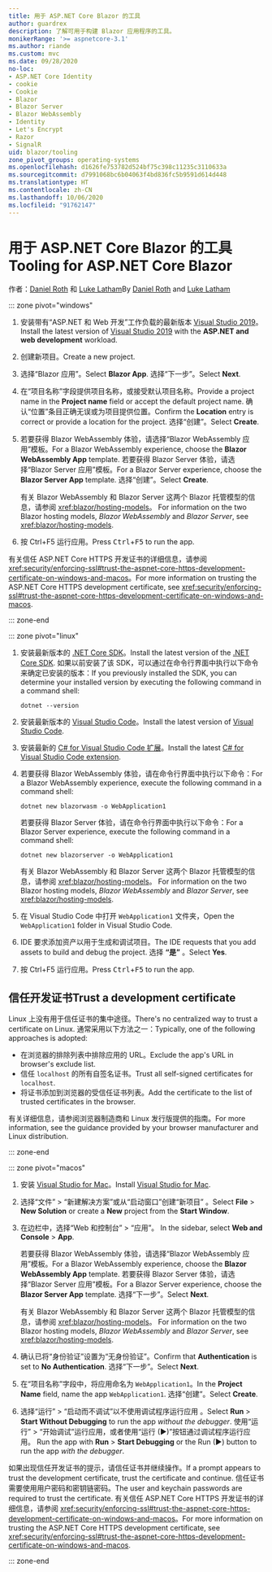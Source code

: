 ```yaml
---
title: 用于 ASP.NET Core Blazor 的工具
author: guardrex
description: 了解可用于构建 Blazor 应用程序的工具。
monikerRange: '>= aspnetcore-3.1'
ms.author: riande
ms.custom: mvc
ms.date: 09/28/2020
no-loc:
- ASP.NET Core Identity
- cookie
- Cookie
- Blazor
- Blazor Server
- Blazor WebAssembly
- Identity
- Let's Encrypt
- Razor
- SignalR
uid: blazor/tooling
zone_pivot_groups: operating-systems
ms.openlocfilehash: d1626fe753782d524bf75c398c11235c3110633a
ms.sourcegitcommit: d7991068bc6b04063f4bd836fc5b9591d614d448
ms.translationtype: HT
ms.contentlocale: zh-CN
ms.lasthandoff: 10/06/2020
ms.locfileid: "91762147"
---
```

# <a name="tooling-for-aspnet-core-no-locblazor"></a><span data-ttu-id="3a24f-103">用于 ASP.NET Core Blazor 的工具</span><span class="sxs-lookup"><span data-stu-id="3a24f-103">Tooling for ASP.NET Core Blazor</span></span>

<span data-ttu-id="3a24f-104">作者：[Daniel Roth](https://github.com/danroth27) 和 [Luke Latham](https://github.com/guardrex)</span><span class="sxs-lookup"><span data-stu-id="3a24f-104">By [Daniel Roth](https://github.com/danroth27) and [Luke Latham](https://github.com/guardrex)</span></span>

::: zone pivot="windows"

1. <span data-ttu-id="3a24f-105">安装带有“ASP.NET 和 Web 开发”工作负载的最新版本 [Visual Studio 2019](https://visualstudio.microsoft.com/downloads/)。</span><span class="sxs-lookup"><span data-stu-id="3a24f-105">Install the latest version of [Visual Studio 2019](https://visualstudio.microsoft.com/downloads/) with the **ASP.NET and web development** workload.</span></span>

1. <span data-ttu-id="3a24f-106">创建新项目。</span><span class="sxs-lookup"><span data-stu-id="3a24f-106">Create a new project.</span></span>

1. <span data-ttu-id="3a24f-107">选择“Blazor 应用”。</span><span class="sxs-lookup"><span data-stu-id="3a24f-107">Select **Blazor App**.</span></span> <span data-ttu-id="3a24f-108">选择“下一步”。</span><span class="sxs-lookup"><span data-stu-id="3a24f-108">Select **Next**.</span></span>

1. <span data-ttu-id="3a24f-109">在“项目名称”字段提供项目名称，或接受默认项目名称。</span><span class="sxs-lookup"><span data-stu-id="3a24f-109">Provide a project name in the **Project name** field or accept the default project name.</span></span> <span data-ttu-id="3a24f-110">确认“位置”条目正确无误或为项目提供位置。</span><span class="sxs-lookup"><span data-stu-id="3a24f-110">Confirm the **Location** entry is correct or provide a location for the project.</span></span> <span data-ttu-id="3a24f-111">选择“创建”。</span><span class="sxs-lookup"><span data-stu-id="3a24f-111">Select **Create**.</span></span>

1. <span data-ttu-id="3a24f-112">若要获得 Blazor WebAssembly 体验，请选择“Blazor WebAssembly 应用”模板。</span><span class="sxs-lookup"><span data-stu-id="3a24f-112">For a Blazor WebAssembly experience, choose the **Blazor WebAssembly App** template.</span></span> <span data-ttu-id="3a24f-113">若要获得 Blazor Server 体验，请选择“Blazor Server 应用”模板。</span><span class="sxs-lookup"><span data-stu-id="3a24f-113">For a Blazor Server experience, choose the **Blazor Server App** template.</span></span> <span data-ttu-id="3a24f-114">选择“创建”。</span><span class="sxs-lookup"><span data-stu-id="3a24f-114">Select **Create**.</span></span>

   <span data-ttu-id="3a24f-115">有关 Blazor WebAssembly 和 Blazor Server 这两个 Blazor 托管模型的信息，请参阅 <xref:blazor/hosting-models>。 </span><span class="sxs-lookup"><span data-stu-id="3a24f-115">For information on the two Blazor hosting models, *Blazor WebAssembly* and *Blazor Server*, see <xref:blazor/hosting-models>.</span></span>

1. <span data-ttu-id="3a24f-116">按 Ctrl+F5 运行应用<kbd></kbd><kbd></kbd>。</span><span class="sxs-lookup"><span data-stu-id="3a24f-116">Press <kbd>Ctrl</kbd>+<kbd>F5</kbd> to run the app.</span></span>

<span data-ttu-id="3a24f-117">有关信任 ASP.NET Core HTTPS 开发证书的详细信息，请参阅 <xref:security/enforcing-ssl#trust-the-aspnet-core-https-development-certificate-on-windows-and-macos>。</span><span class="sxs-lookup"><span data-stu-id="3a24f-117">For more information on trusting the ASP.NET Core HTTPS development certificate, see <xref:security/enforcing-ssl#trust-the-aspnet-core-https-development-certificate-on-windows-and-macos>.</span></span>

::: zone-end

::: zone pivot="linux"

1. <span data-ttu-id="3a24f-118">安装最新版本的 [.NET Core SDK](https://dotnet.microsoft.com/download)。</span><span class="sxs-lookup"><span data-stu-id="3a24f-118">Install the latest version of the [.NET Core SDK](https://dotnet.microsoft.com/download).</span></span> <span data-ttu-id="3a24f-119">如果以前安装了该 SDK，可以通过在命令行界面中执行以下命令来确定已安装的版本：</span><span class="sxs-lookup"><span data-stu-id="3a24f-119">If you previously installed the SDK, you can determine your installed version by executing the following command in a command shell:</span></span>

   ```dotnetcli
   dotnet --version
   ```

1. <span data-ttu-id="3a24f-120">安装最新版本的 [Visual Studio Code](https://code.visualstudio.com)。</span><span class="sxs-lookup"><span data-stu-id="3a24f-120">Install the latest version of [Visual Studio Code](https://code.visualstudio.com).</span></span>

1. <span data-ttu-id="3a24f-121">安装最新的 [C# for Visual Studio Code 扩展](https://marketplace.visualstudio.com/items?itemName=ms-dotnettools.csharp)。</span><span class="sxs-lookup"><span data-stu-id="3a24f-121">Install the latest [C# for Visual Studio Code extension](https://marketplace.visualstudio.com/items?itemName=ms-dotnettools.csharp).</span></span>

1. <span data-ttu-id="3a24f-122">若要获得 Blazor WebAssembly 体验，请在命令行界面中执行以下命令：</span><span class="sxs-lookup"><span data-stu-id="3a24f-122">For a Blazor WebAssembly experience, execute the following command in a command shell:</span></span>

   ```dotnetcli
   dotnet new blazorwasm -o WebApplication1
   ```

   <span data-ttu-id="3a24f-123">若要获得 Blazor Server 体验，请在命令行界面中执行以下命令：</span><span class="sxs-lookup"><span data-stu-id="3a24f-123">For a Blazor Server experience, execute the following command in a command shell:</span></span>

   ```dotnetcli
   dotnet new blazorserver -o WebApplication1
   ```

   <span data-ttu-id="3a24f-124">有关 Blazor WebAssembly 和 Blazor Server 这两个 Blazor 托管模型的信息，请参阅 <xref:blazor/hosting-models>。 </span><span class="sxs-lookup"><span data-stu-id="3a24f-124">For information on the two Blazor hosting models, *Blazor WebAssembly* and *Blazor Server*, see <xref:blazor/hosting-models>.</span></span>

1. <span data-ttu-id="3a24f-125">在 Visual Studio Code 中打开 `WebApplication1` 文件夹，</span><span class="sxs-lookup"><span data-stu-id="3a24f-125">Open the `WebApplication1` folder in Visual Studio Code.</span></span>

1. <span data-ttu-id="3a24f-126">IDE 要求添加资产以用于生成和调试项目。</span><span class="sxs-lookup"><span data-stu-id="3a24f-126">The IDE requests that you add assets to build and debug the project.</span></span> <span data-ttu-id="3a24f-127">选择 **“是”** 。</span><span class="sxs-lookup"><span data-stu-id="3a24f-127">Select **Yes**.</span></span>

1. <span data-ttu-id="3a24f-128">按 Ctrl+F5 运行应用<kbd></kbd><kbd></kbd>。</span><span class="sxs-lookup"><span data-stu-id="3a24f-128">Press <kbd>Ctrl</kbd>+<kbd>F5</kbd> to run the app.</span></span>

## <a name="trust-a-development-certificate"></a><span data-ttu-id="3a24f-129">信任开发证书</span><span class="sxs-lookup"><span data-stu-id="3a24f-129">Trust a development certificate</span></span>

<span data-ttu-id="3a24f-130">Linux 上没有用于信任证书的集中途径。</span><span class="sxs-lookup"><span data-stu-id="3a24f-130">There's no centralized way to trust a certificate on Linux.</span></span> <span data-ttu-id="3a24f-131">通常采用以下方法之一：</span><span class="sxs-lookup"><span data-stu-id="3a24f-131">Typically, one of the following approaches is adopted:</span></span>

* <span data-ttu-id="3a24f-132">在浏览器的排除列表中排除应用的 URL。</span><span class="sxs-lookup"><span data-stu-id="3a24f-132">Exclude the app's URL in browser's exclude list.</span></span>
* <span data-ttu-id="3a24f-133">信任 `localhost` 的所有自签名证书。</span><span class="sxs-lookup"><span data-stu-id="3a24f-133">Trust all self-signed certificates for `localhost`.</span></span>
* <span data-ttu-id="3a24f-134">将证书添加到浏览器的受信任证书列表。</span><span class="sxs-lookup"><span data-stu-id="3a24f-134">Add the certificate to the list of trusted certificates in the browser.</span></span>

<span data-ttu-id="3a24f-135">有关详细信息，请参阅浏览器制造商和 Linux 发行版提供的指南。</span><span class="sxs-lookup"><span data-stu-id="3a24f-135">For more information, see the guidance provided by your browser manufacturer and Linux distribution.</span></span>

::: zone-end

::: zone pivot="macos"

1. <span data-ttu-id="3a24f-136">安装 [Visual Studio for Mac](https://visualstudio.microsoft.com/vs/mac/)。</span><span class="sxs-lookup"><span data-stu-id="3a24f-136">Install [Visual Studio for Mac](https://visualstudio.microsoft.com/vs/mac/).</span></span>

1. <span data-ttu-id="3a24f-137">选择“文件” > “新建解决方案”或从“启动窗口”创建“新项目”   。</span><span class="sxs-lookup"><span data-stu-id="3a24f-137">Select **File** > **New Solution** or create a **New** project from the **Start Window**.</span></span>

1. <span data-ttu-id="3a24f-138">在边栏中，选择“Web 和控制台” > “应用”。 </span><span class="sxs-lookup"><span data-stu-id="3a24f-138">In the sidebar, select **Web and Console** > **App**.</span></span>

   <span data-ttu-id="3a24f-139">若要获得 Blazor WebAssembly 体验，请选择“Blazor WebAssembly 应用”模板。</span><span class="sxs-lookup"><span data-stu-id="3a24f-139">For a Blazor WebAssembly experience, choose the **Blazor WebAssembly App** template.</span></span> <span data-ttu-id="3a24f-140">若要获得 Blazor Server 体验，请选择“Blazor Server 应用”模板。</span><span class="sxs-lookup"><span data-stu-id="3a24f-140">For a Blazor Server experience, choose the **Blazor Server App** template.</span></span> <span data-ttu-id="3a24f-141">选择“下一步”。</span><span class="sxs-lookup"><span data-stu-id="3a24f-141">Select **Next**.</span></span>

   <span data-ttu-id="3a24f-142">有关 Blazor WebAssembly 和 Blazor Server 这两个 Blazor 托管模型的信息，请参阅 <xref:blazor/hosting-models>。 </span><span class="sxs-lookup"><span data-stu-id="3a24f-142">For information on the two Blazor hosting models, *Blazor WebAssembly* and *Blazor Server*, see <xref:blazor/hosting-models>.</span></span>

1. <span data-ttu-id="3a24f-143">确认已将“身份验证”设置为“无身份验证”。</span><span class="sxs-lookup"><span data-stu-id="3a24f-143">Confirm that **Authentication** is set to **No Authentication**.</span></span> <span data-ttu-id="3a24f-144">选择“下一步”。</span><span class="sxs-lookup"><span data-stu-id="3a24f-144">Select **Next**.</span></span>

1. <span data-ttu-id="3a24f-145">在“项目名称”字段中，将应用命名为 `WebApplication1`。</span><span class="sxs-lookup"><span data-stu-id="3a24f-145">In the **Project Name** field, name the app `WebApplication1`.</span></span> <span data-ttu-id="3a24f-146">选择“创建”。</span><span class="sxs-lookup"><span data-stu-id="3a24f-146">Select **Create**.</span></span>

1. <span data-ttu-id="3a24f-147">选择“运行” > “启动而不调试”以不使用调试程序运行应用 。</span><span class="sxs-lookup"><span data-stu-id="3a24f-147">Select **Run** > **Start Without Debugging** to run the app *without the debugger*.</span></span> <span data-ttu-id="3a24f-148">使用“运行” > “开始调试”运行应用，或者使用“运行 (&#9654;)”按钮通过调试程序运行应用。 </span><span class="sxs-lookup"><span data-stu-id="3a24f-148">Run the app with **Run** > **Start Debugging** or the Run (&#9654;) button to run the app *with the debugger*.</span></span>

<span data-ttu-id="3a24f-149">如果出现信任开发证书的提示，请信任证书并继续操作。</span><span class="sxs-lookup"><span data-stu-id="3a24f-149">If a prompt appears to trust the development certificate, trust the certificate and continue.</span></span> <span data-ttu-id="3a24f-150">信任证书需要使用用户密码和密钥链密码。</span><span class="sxs-lookup"><span data-stu-id="3a24f-150">The user and keychain passwords are required to trust the certificate.</span></span> <span data-ttu-id="3a24f-151">有关信任 ASP.NET Core HTTPS 开发证书的详细信息，请参阅 <xref:security/enforcing-ssl#trust-the-aspnet-core-https-development-certificate-on-windows-and-macos>。</span><span class="sxs-lookup"><span data-stu-id="3a24f-151">For more information on trusting the ASP.NET Core HTTPS development certificate, see <xref:security/enforcing-ssl#trust-the-aspnet-core-https-development-certificate-on-windows-and-macos>.</span></span>

::: zone-end
